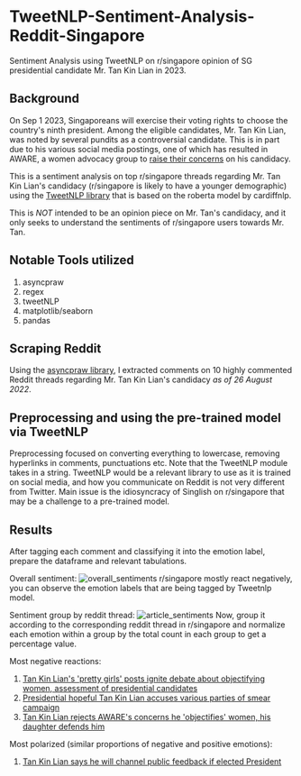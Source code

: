 # TweetNLP-Sentiment-Analysis-Reddit-Singapore
Sentiment Analysis using TweetNLP on r/singapore opinion of SG presidential candidate Mr. Tan Kin Lian in 2023. 

## Background
On Sep 1 2023, Singaporeans will exercise their voting rights to choose the country's ninth president.
Among the eligible candidates, Mr. Tan Kin Lian, was noted by several pundits as a controversial candidate.
This is in part due to his various social media postings, one of which has resulted in AWARE, a women advocacy group to
[raise their concerns](https://www.channelnewsasia.com/singapore/aware-tan-kin-lian-pretty-girls-presidential-election-3712586) on his candidacy. 

This is a sentiment analysis on top r/singapore threads regarding Mr. Tan Kin Lian's candidacy (r/singapore is likely to have a younger demographic) 
using the [TweetNLP library](https://github.com/cardiffnlp/tweetnlp) that is based on the roberta model by cardiffnlp. 

This is *NOT* intended to be an opinion piece on Mr. Tan's candidacy, and it only seeks to understand the sentiments of r/singapore users towards Mr. Tan. 

## Notable Tools utilized
1. asyncpraw
2. regex
3. tweetNLP
4. matplotlib/seaborn
5. pandas

## Scraping Reddit
Using the [asyncpraw library](https://asyncpraw.readthedocs.io/en/stable/), I extracted comments on 10 highly commented Reddit threads regarding Mr. Tan Kin Lian's 
candidacy *as of 26 August 2022*.

## Preprocessing and using the pre-trained model via TweetNLP
Preprocessing focused on converting everything to lowercase, removing hyperlinks in comments, punctuations etc. 
Note that the TweetNLP module takes in a string. 
TweetNLP would be a relevant library to use as it is trained on social media, and how you communicate on Reddit is not very different from Twitter.
Main issue is the idiosyncracy of Singlish on r/singapore that may be a challenge to a pre-trained model. 

## Results 
After tagging each comment and classifying it into the emotion label, prepare the dataframe and relevant tabulations. 

Overall sentiment: ![overall_sentiments](https://github.com/rosamundlim/TweetNLP-Sentiment-Analysis-Reddit-Singapore/assets/42547859/739b9aec-414f-48db-8202-e37ffd43abc0)
r/singapore mostly react negatively, you can observe the emotion labels that are being tagged by Tweetnlp model. 

Sentiment group by reddit thread: ![article_sentiments](https://github.com/rosamundlim/TweetNLP-Sentiment-Analysis-Reddit-Singapore/assets/42547859/02ac3877-46ac-4ac4-a97b-eee2d691956a) 
Now, group it according to the corresponding reddit thread in r/singapore and normalize each emotion within a group by the total count in each group to get a percentage value. 

Most negative reactions: 
1. [Tan Kin Lian's 'pretty girls' posts ignite debate about objectifying women, assessment of presidential candidates](https://www.reddit.com/r/singapore/comments/15yt7fq/tan_kin_lians_pretty_girls_posts_ignite_debate/)
2. [Presidential hopeful Tan Kin Lian accuses various parties of smear campaign](https://www.reddit.com/r/singapore/comments/15xqltm/presidential_hopeful_tan_kin_lian_accuses_various/)
3. [Tan Kin Lian rejects AWARE's concerns he 'objectifies' women, his daughter defends him](https://www.reddit.com/r/singapore/comments/15xrbiy/tan_kin_lian_rejects_awares_concerns_he/) 

Most polarized (similar proportions of negative and positive emotions):
1. [Tan Kin Lian says he will channel public feedback if elected President](https://www.reddit.com/r/singapore/comments/15v6iil/tan_kin_lian_says_he_will_channel_public_feedback/)
   







